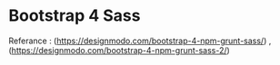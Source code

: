 # Bootstrap 4 Sass

Referance : 
(https://designmodo.com/bootstrap-4-npm-grunt-sass/) , (https://designmodo.com/bootstrap-4-npm-grunt-sass-2/)
